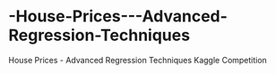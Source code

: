 # -House-Prices---Advanced-Regression-Techniques
 House Prices - Advanced Regression Techniques Kaggle Competition  
